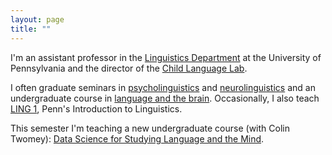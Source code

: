 ```yaml
---
layout: page
title: ""
---
```


I'm an assistant professor in the [Linguistics Department](https://www.ling.upenn.edu) at the University of Pennsylvania and the director of the [Child Language Lab](http://web.childlanglab.com/). 

I often graduate seminars in [psycholinguistics](/ling607) and [neurolinguistics](/neurolinguistics) and an undergraduate course in [language and the brain](/ling104). Occasionally, I also teach [LING 1](/ling001), Penn's Introduction to Linguistics.

This semester I'm teaching a new undergraduate course (with Colin Twomey): [Data Science for Studying Language and the Mind](/ling172).
